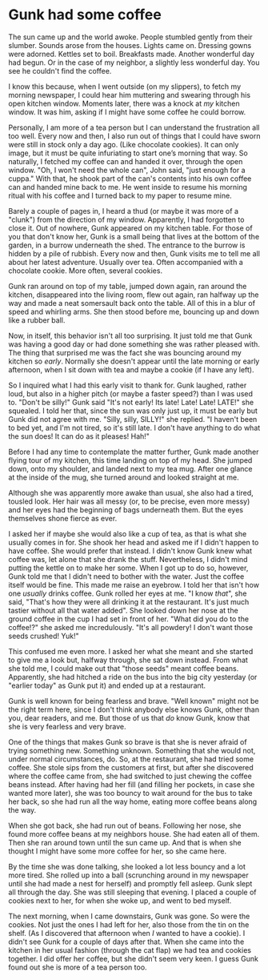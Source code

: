 # Gunk had some coffee

The sun came up and the world awoke. People stumbled gently from their slumber. Sounds arose from the houses. Lights came on. Dressing gowns were adorned. Kettles set to boil. Breakfasts made. Another wonderful day had begun. Or in the case of my neighbor, a slightly less wonderful day. You see he couldn't find the coffee.

I know this because, when I went outside (on my slippers), to fetch my morning newspaper, I could hear him muttering and swearing through his open kitchen window. Moments later, there was a knock at *my* kitchen window. It was him, asking if I might have some coffee he could borrow.

Personally, I am more of a tea person but I can understand the frustration all too well. Every now and then, I also run out of things that I could have sworn were still in stock only a day ago. (Like chocolate cookies). It can only image, but it must be quite infuriating to start one’s morning that way. So naturally, I fetched my coffee can and handed it over, through the open window. "Oh, I won't need the whole can", John said, "just enough for a cuppa." With that, he shook part of the can's contents into his own coffee can and handed mine back to me. He went inside to resume his morning ritual with his coffee and I turned back to my paper to resume mine.

Barely a couple of pages in, I heard a thud (or maybe it was more of a "clunk") from the direction of my window. Apparently, I had forgotten to close it. Out of nowhere, Gunk appeared on my kitchen table. For those of you that don't know her, Gunk is a small being that lives at the bottom of the garden, in a burrow underneath the shed. The entrance to the burrow is hidden by a pile of rubbish. Every now and then, Gunk visits me to tell me all about her latest adventure. Usually over tea. Often accompanied with a chocolate cookie. More often, several cookies.

Gunk ran around on top of my table, jumped down again, ran around the kitchen, disappeared into the living room, flew out again, ran halfway up the way and made a neat somersault back onto the table. All of this in a blur of speed and whirling arms. She then stood before me, bouncing up and down like a rubber ball.

Now, in itself, this behavior isn't all too surprising. It just told me that Gunk was having a good day or had done something she was rather pleased with. The thing that surprised me was the fact she was bouncing around my kitchen so *early*. Normally she doesn't appear until the late morning or early afternoon, when I sit down with tea and maybe a cookie (if I have any left).

So I inquired what I had this early visit to thank for. Gunk laughed, rather loud, but also in a higher pitch (or maybe a faster speed?) than I was used to. "Don't be silly!" Gunk said "It's not early! Its late! Late! Late! LATE!" she squealed. I told her that, since the sun was only just up, it must be early but Gunk did not agree with me. "Silly, silly, SILLY!" she replied. "I haven't been to bed yet, and I'm not tired, so it's still late. I don't have anything to do what the sun does! It can do as it pleases! Hah!"

Before I had any time to contemplate the matter further, Gunk made another flying tour of my kitchen, this time landing on top of my head. She jumped down, onto my shoulder, and landed next to my tea mug. After one glance at the inside of the mug, she turned around and looked straight at me.

Although she was apparently more awake than usual, she also had a tired, tousled look. Her hair was all messy (or, to be precise, even more messy) and her eyes had the beginning of bags underneath them. But the eyes themselves shone fierce as ever.

I asked her if maybe she would also like a cup of tea, as that is what she usually comes in for. She shook her head and asked me if I didn't happen to have coffee. She would prefer that instead. I didn't know Gunk knew what coffee was, let alone that she drank the stuff. Nevertheless, I didn't mind putting the kettle on to make her some. When I got up to do so, however, Gunk told me that I didn't need to bother with the water. Just the coffee itself would be fine. This made me raise an eyebrow. I told her that isn't how one *usually* drinks coffee. Gunk rolled her eyes at me. "I know *that*", she said, "That's how they were all drinking it at the restaurant. It's just much tastier without all that water added". She looked down her nose at the ground coffee in the cup I had set in front of her. "What did you do to the coffee!?" she asked me incredulously. "It's all powdery! I don't want those seeds crushed! Yuk!"

This confused me even more. I asked her what she meant and she started to give me a look but, halfway through, she sat down instead. From what she told me, I could make out that "those seeds" meant coffee beans. Apparently, she had hitched a ride on the bus into the big city yesterday (or "earlier today" as Gunk put it) and ended up at a restaurant.

Gunk is well known for being fearless and brave. "Well known" might not be the right term here, since I don't think anybody else knows Gunk, other than you, dear readers, and me. But those of us that *do* know Gunk, know that she is very fearless and very brave.

One of the things that makes Gunk so brave is that she is never afraid of trying something new. Something unknown. Something that she would not, under normal circumstances, do. So, at the restaurant, she had tried some coffee. She stole sips from the customers at first, but after she discovered where the coffee came from, she had switched to just chewing the coffee beans instead. After having had her fill (and filling her pockets, in case she wanted more later), she was too bouncy to wait around for the bus to take her back, so she had run all the way home, eating more coffee beans along the way.

When she got back, she had run out of beans. Following her nose, she found more coffee beans at my neighbors house. She had eaten all of them. Then she ran around town until the sun came up. And that is when she thought I might have some more coffee for her, so she came here.

By the time she was done talking, she looked a lot less bouncy and a lot more tired. She rolled up into a ball (scrunching around in my newspaper until she had made a nest for herself) and promptly fell asleep. Gunk slept all through the day. She was still sleeping that evening. I placed a couple of cookies next to her, for when she woke up, and went to bed myself.

The next morning, when I came downstairs, Gunk was gone. So were the cookies. Not just the ones I had left for her, also those from the tin on the shelf. (As I discovered that afternoon when *I* wanted to have a cookie). I didn't see Gunk for a couple of days after that. When she came into the kitchen in her usual fashion (through the cat flap) we had tea and cookies together. I did offer her coffee, but she didn't seem very keen. I guess Gunk found out she is more of a tea person too.
